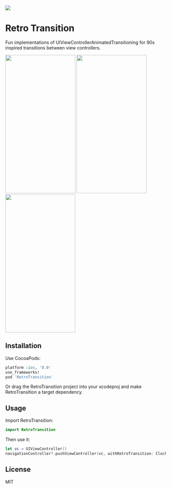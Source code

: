 
<img src="https://raw.githubusercontent.com/wcgray/RetroTransition/master/Images/logo.png"/>

# Retro Transition

Fun implementations of UIViewControllerAnimatedTransitioning for 90s inspired transitions between view controllers.

<img src="https://raw.githubusercontent.com/wcgray/RetroTransition/master/Images/circles.gif" width="220" height="434"/>
<img src="https://raw.githubusercontent.com/wcgray/RetroTransition/master/Images/clock.gif" width="220" height="434"/>
<img src="https://raw.githubusercontent.com/wcgray/RetroTransition/master/Images/squares.gif" width="220" height="434"/>

## Installation

Use CocoaPods:

```ruby
platform :ios, '8.0'
use_frameworks!
pod 'RetroTransition'
```

Or drag the RetroTransition project into your xcodeproj and make RetroTransition a target dependency.

## Usage

Import RetroTransition:

```swift
import RetroTransition
```

Then use it:

```swift
let vc = UIViewController()
navigationController?.pushViewController(vc, withRetroTransition: ClockRetroTransition())
```

## License

MIT

